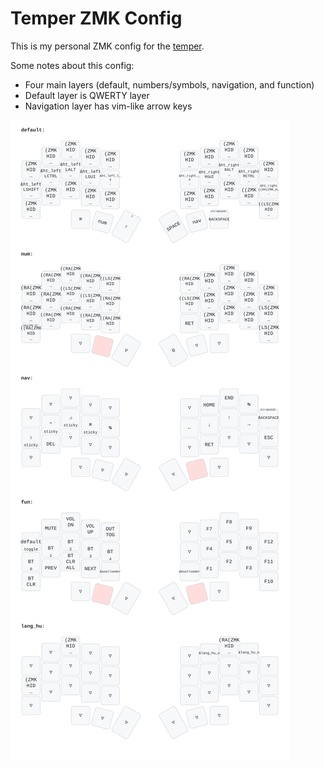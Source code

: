# Temper ZMK Config

This is my personal ZMK config for the [temper](https://github.com/raeedcho/temper).

Some notes about this config:
- Four main layers (default, numbers/symbols, navigation, and function)
- Default layer is QWERTY layer 
- Navigation layer has vim-like arrow keys

![Temper Keymap](keymap_img/temper.svg)
